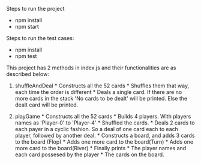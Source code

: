 Steps to run the project

* npm install
* npm start

Steps to run the test cases:

* npm install
* npm test

This project has 2 methods in index.js and their functionalities are as described below:

1) shuffleAndDeal
        * Constructs all the 52 cards
        * Shuffles them that way, each time the order is different
        * Deals a single card. If there are no more cards in the stack 'No cards to be dealt' will be printed. Else the dealt card will be printed.

2) playGame
        * Constructs all the 52 cards
        * Builds 4 players. With players names as 'Player-0' to 'Player-4'
        * Shuffled the cards.
        * Deals 2 cards to each payer in a cyclic fashion. So a deal of one card each to each player, followed by another deal.
        * Constructs a board, and adds 3 cards to the board (Flop)
        * Adds one more card to the board(Turn)
        * Adds one more card to the board(River)
        * Finally prints 
                * The player names and each card possesed by the player
                * The cards on the board.
